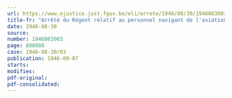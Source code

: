 ```yaml
---
url: https://www.ejustice.just.fgov.be/eli/arrete/1946/08/30/1946083003/justel
title-fr: "Arrêté du Régent relatif au personnel navigant de l'aviation militaire."
date: 1946-08-30
source:
number: 1946083003
page: 888888
case: 1946-08-30/03
publication: 1946-09-07
starts:
modifies:
pdf-original:
pdf-consolidated:
---
```



